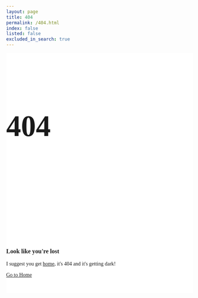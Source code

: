 ```yaml
---
layout: page
title: 404
permalink: /404.html
index: false
listed: false
excluded_in_search: true
---
```

<section class="page_404 wrapper bg-gray ">
   <div class="container">
      <div class="row">
         <div class="col-sm-12 ">
            <div class="col-sm-112 text-center">
               <div class="four_zero_four_bg">
                  <h1 class="text-center ">404</h1>
               </div>
               <div class="contant_box_404">
                  <h3 class="display-4 mb-3">
                     Look like you're lost
                  </h3>
                  <p class="lead fs-lg">I suggest you get <a href="{{ site.url }}">home</a>, it's 404 and it's getting dark!</p>
                  <a href="{{ site.url }}" class="btn btn-primary me-1 mb-2 mb-md-0">Go to Home</a>
               </div>
            </div>
         </div>
      </div>
   </div>
</section>
<style>
   .page_404{ padding:40px 0; background:#fff; font-family: 'Arvo', serif;
   }
   .page_404  img{ width:100%;}
   .four_zero_four_bg{
   background-image: url(/assets/img/dribbble_1.gif);
   height: 400px;
   background-position: center;
   }
   .four_zero_four_bg h1{
   font-size:80px;
   }
   .four_zero_four_bg h3{
   font-size:80px;
   }
   .contant_box_404{ margin-top:-50px;}
</style>